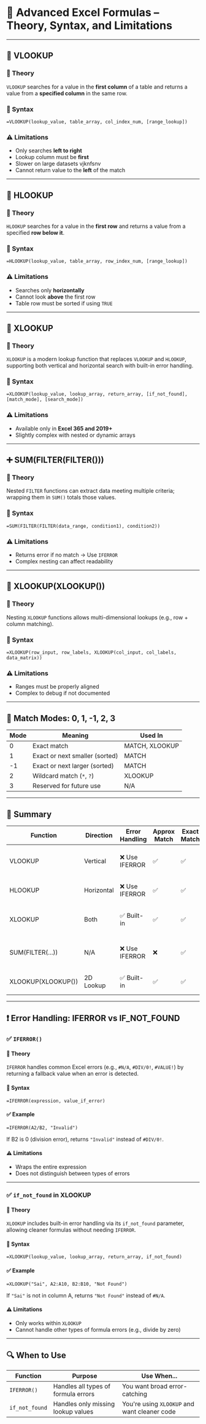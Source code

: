 
# 📘 Advanced Excel Formulas – Theory, Syntax, and Limitations

---

## 🔎 VLOOKUP

### 📖 Theory
`VLOOKUP` searches for a value in the **first column** of a table and returns a value from a **specified column** in the same row.

### 🧾 Syntax
```excel
=VLOOKUP(lookup_value, table_array, col_index_num, [range_lookup])
```

### ⚠️ Limitations
- Only searches **left to right**
- Lookup column must be **first**
- Slower on large datasets  vjknfsnv
- Cannot return value to the **left** of the match

---

## 🔎 HLOOKUP

### 📖 Theory
`HLOOKUP` searches for a value in the **first row** and returns a value from a specified **row below it**.

### 🧾 Syntax
```excel
=HLOOKUP(lookup_value, table_array, row_index_num, [range_lookup])
```

### ⚠️ Limitations
- Searches only **horizontally**
- Cannot look **above** the first row
- Table row must be sorted if using `TRUE`

---

## 🔎 XLOOKUP

### 📖 Theory
`XLOOKUP` is a modern lookup function that replaces `VLOOKUP` and `HLOOKUP`, supporting both vertical and horizontal search with built-in error handling.

### 🧾 Syntax
```excel
=XLOOKUP(lookup_value, lookup_array, return_array, [if_not_found], [match_mode], [search_mode])
```

### ⚠️ Limitations
- Available only in **Excel 365 and 2019+**
- Slightly complex with nested or dynamic arrays

---

## ➕ SUM(FILTER(FILTER()))

### 📖 Theory
Nested `FILTER` functions can extract data meeting multiple criteria; wrapping them in `SUM()` totals those values.

### 🧾 Syntax
```excel
=SUM(FILTER(FILTER(data_range, condition1), condition2))
```

### ⚠️ Limitations
- Returns error if no match → Use `IFERROR`
- Complex nesting can affect readability

---

## 🔁 XLOOKUP(XLOOKUP())

### 📖 Theory
Nesting `XLOOKUP` functions allows multi-dimensional lookups (e.g., row + column matching).

### 🧾 Syntax
```excel
=XLOOKUP(row_input, row_labels, XLOOKUP(col_input, col_labels, data_matrix))
```

### ⚠️ Limitations
- Ranges must be properly aligned
- Complex to debug if not documented

---

## 🔢 Match Modes: 0, 1, -1, 2, 3

| Mode | Meaning                        | Used In      |
|------|--------------------------------|--------------|
| 0    | Exact match                    | MATCH, XLOOKUP |
| 1    | Exact or next smaller (sorted) | MATCH        |
| -1   | Exact or next larger (sorted)  | MATCH        |
| 2    | Wildcard match (`*`, `?`)      | XLOOKUP      |
| 3    | Reserved for future use        | N/A          |

---

## 📝 Summary

| Function            | Direction  | Error Handling | Approx Match | Exact Match | Notes                                 |
|---------------------|------------|----------------|--------------|-------------|----------------------------------------|
| VLOOKUP             | Vertical   | ❌ Use IFERROR | ✅            | ✅           | Cannot look left of lookup column      |
| HLOOKUP             | Horizontal | ❌ Use IFERROR | ✅            | ✅           | Only searches rows                     |
| XLOOKUP             | Both       | ✅ Built-in    | ✅            | ✅           | Most flexible, modern lookup           |
| SUM(FILTER(...))    | N/A        | ❌ Use IFERROR | ❌            | ✅           | Filters and aggregates dynamic data    |
| XLOOKUP(XLOOKUP())  | 2D Lookup  | ✅ Built-in    | ✅            | ✅           | Matrix-style lookup                    |

---

## ❗ Error Handling: IFERROR vs IF_NOT_FOUND

### ✅ `IFERROR()`

#### 📖 Theory
`IFERROR` handles common Excel errors (e.g., `#N/A`, `#DIV/0!`, `#VALUE!`) by returning a fallback value when an error is detected.

#### 🧾 Syntax
```excel
=IFERROR(expression, value_if_error)
```

#### ✅ Example
```excel
=IFERROR(A2/B2, "Invalid")
```
If B2 is 0 (division error), returns `"Invalid"` instead of `#DIV/0!`.

#### ⚠️ Limitations
- Wraps the entire expression
- Does not distinguish between types of errors

---

### ✅ `if_not_found` in XLOOKUP

#### 📖 Theory
`XLOOKUP` includes built-in error handling via its `if_not_found` parameter, allowing cleaner formulas without needing `IFERROR`.

#### 🧾 Syntax
```excel
=XLOOKUP(lookup_value, lookup_array, return_array, if_not_found)
```

#### ✅ Example
```excel
=XLOOKUP("Sai", A2:A10, B2:B10, "Not Found")
```

If `"Sai"` is not in column A, returns `"Not Found"` instead of `#N/A`.

#### ⚠️ Limitations
- Only works within `XLOOKUP`
- Cannot handle other types of formula errors (e.g., divide by zero)

---

## 🔍 When to Use

| Function       | Purpose                                | Use When...                                |
|----------------|----------------------------------------|--------------------------------------------|
| `IFERROR()`    | Handles all types of formula errors     | You want broad error-catching              |
| `if_not_found` | Handles only missing lookup values      | You're using `XLOOKUP` and want cleaner code |

